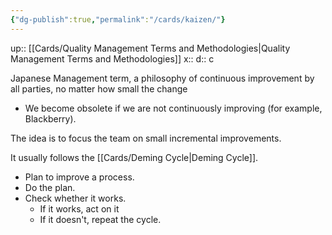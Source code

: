 ```yaml
---
{"dg-publish":true,"permalink":"/cards/kaizen/"}
---
```


up:: [[Cards/Quality Management Terms and Methodologies\|Quality Management Terms and Methodologies]] 
x:: 
d:: c

Japanese Management term, a philosophy of continuous improvement by all parties, no matter how small the change
- We become obsolete if we are not continuously improving (for example, Blackberry).

The idea is to focus the team on small incremental improvements. 

It usually follows the [[Cards/Deming Cycle\|Deming Cycle]].  
- Plan to improve a process.
- Do the plan.
- Check whether it works.
	- If it works, act on it
	- If it doesn't, repeat the cycle. 